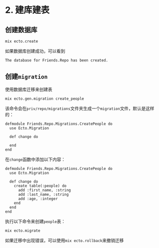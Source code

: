 # 2. 建库建表

## 创建数据库

```
mix ecto.create
```

如果数据库创建成功，可以看到

```
The database for Friends.Repo has been created.
```

## 创建`migration`

使用数据库迁移来创建表

```
mix ecto.gen.migration create_people
```

该命令会在`priv/repo/migrations`文件夹生成一个`migration`文件，默认是这样的：

```
defmodule Friends.Repo.Migrations.CreatePeople do
  use Ecto.Migration

  def change do

  end
end
```

在`change`函数中添加以下内容：

```
defmodule Friends.Repo.Migrations.CreatePeople do
  use Ecto.Migration

  def change do
    create table(:people) do
      add :first_name, :string
      add :last_name, :string
      add :age, :integer
    end
  end
end
```

执行以下命令来创建`people`表：

```
mix ecto.migrate
```

如果迁移中出现错误，可以使用`mix ecto.rollback`来撤销迁移



